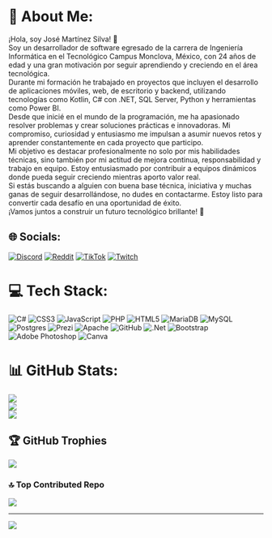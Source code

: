 # 💫 About Me:
¡Hola, soy José Martínez Silva! 👋<br>
Soy un desarrollador de software egresado de la carrera de Ingeniería Informática en el Tecnológico Campus Monclova, México, con 24 años de edad y una gran motivación por seguir aprendiendo y creciendo en el área tecnológica.<br>
Durante mi formación he trabajado en proyectos que incluyen el desarrollo de aplicaciones móviles, web, de escritorio y backend, utilizando tecnologías como Kotlin, C# con .NET, SQL Server, Python y herramientas como Power BI.<br>
Desde que inicié en el mundo de la programación, me ha apasionado resolver problemas y crear soluciones prácticas e innovadoras. Mi compromiso, curiosidad y entusiasmo me impulsan a asumir nuevos retos y aprender constantemente en cada proyecto que participo.<br>
Mi objetivo es destacar profesionalmente no solo por mis habilidades técnicas, sino también por mi actitud de mejora continua, responsabilidad y trabajo en equipo. Estoy entusiasmado por contribuir a equipos dinámicos donde pueda seguir creciendo mientras aporto valor real.<br>
Si estás buscando a alguien con buena base técnica, iniciativa y muchas ganas de seguir desarrollándose, no dudes en contactarme. Estoy listo para convertir cada desafío en una oportunidad de éxito.<br>
¡Vamos juntos a construir un futuro tecnológico brillante! 🚀<br>


## 🌐 Socials:
[![Discord](https://img.shields.io/badge/Discord-%237289DA.svg?logo=discord&logoColor=white)](https://discord.gg/deidad2001) [![Reddit](https://img.shields.io/badge/Reddit-%23FF4500.svg?logo=Reddit&logoColor=white)](https://reddit.com/user/PepeLucho_11) [![TikTok](https://img.shields.io/badge/TikTok-%23000000.svg?logo=TikTok&logoColor=white)](https://tiktok.com/@josemartinez0366) [![Twitch](https://img.shields.io/badge/Twitch-%239146FF.svg?logo=Twitch&logoColor=white)](https://twitch.tv/ElPepeMtzz) 

# 💻 Tech Stack:
![C#](https://img.shields.io/badge/c%23-%23239120.svg?style=for-the-badge&logo=c-sharp&logoColor=white) ![CSS3](https://img.shields.io/badge/css3-%231572B6.svg?style=for-the-badge&logo=css3&logoColor=white) ![JavaScript](https://img.shields.io/badge/javascript-%23323330.svg?style=for-the-badge&logo=javascript&logoColor=%23F7DF1E) ![PHP](https://img.shields.io/badge/php-%23777BB4.svg?style=for-the-badge&logo=php&logoColor=white) ![HTML5](https://img.shields.io/badge/html5-%23E34F26.svg?style=for-the-badge&logo=html5&logoColor=white) ![MariaDB](https://img.shields.io/badge/MariaDB-003545?style=for-the-badge&logo=mariadb&logoColor=white) ![MySQL](https://img.shields.io/badge/mysql-%2300f.svg?style=for-the-badge&logo=mysql&logoColor=white) ![Postgres](https://img.shields.io/badge/postgres-%23316192.svg?style=for-the-badge&logo=postgresql&logoColor=white) ![Prezi](https://img.shields.io/badge/Prezi-%23000000.svg?style=for-the-badge&logo=Prezi&logoColor=white) ![Apache](https://img.shields.io/badge/apache-%23D42029.svg?style=for-the-badge&logo=apache&logoColor=white) ![GitHub](https://img.shields.io/badge/GitHub-%23121011.svg?style=for-the-badge&logo=github&logoColor=white) ![.Net](https://img.shields.io/badge/.NET-5C2D91?style=for-the-badge&logo=.net&logoColor=white) ![Bootstrap](https://img.shields.io/badge/bootstrap-%23563D7C.svg?style=for-the-badge&logo=bootstrap&logoColor=white) ![Adobe Photoshop](https://img.shields.io/badge/adobephotoshop-%2331A8FF.svg?style=for-the-badge&logo=adobephotoshop&logoColor=white) ![Canva](https://img.shields.io/badge/Canva-%2300C4CC.svg?style=for-the-badge&logo=Canva&logoColor=white)
# 📊 GitHub Stats:
![](https://github-readme-stats.vercel.app/api?username=JoseMartinezS&theme=tokyonight&hide_border=false&include_all_commits=false&count_private=false)<br/>
![](https://github-readme-streak-stats.herokuapp.com/?user=JoseMartinezS&theme=tokyonight&hide_border=false)<br/>
![](https://github-readme-stats.vercel.app/api/top-langs/?username=JoseMartinezS&theme=tokyonight&hide_border=false&include_all_commits=false&count_private=false&layout=compact)

## 🏆 GitHub Trophies
![](https://github-profile-trophy.vercel.app/?username=JoseMartinezS&theme=tokyonight&no-frame=false&no-bg=true&margin-w=4)

### 🔝 Top Contributed Repo
![](https://github-contributor-stats.vercel.app/api?username=JoseMartinezS&limit=5&theme=tokyonight&combine_all_yearly_contributions=true)

---
[![](https://visitcount.itsvg.in/api?id=JoseMartinezS&icon=0&color=8)](https://visitcount.itsvg.in)

<!-- Proudly created with GPRM ( https://gprm.itsvg.in ) -->
